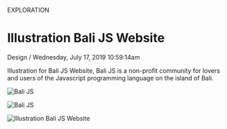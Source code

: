<p class="type">EXPLORATION</p>

# Illustration Bali JS Website

<p class="meta">Design  /  Wednesday, July 17, 2019 10:59:14am</p>

Illustration for Bali JS Website, Bali JS is a non-profit community for lovers and users of the Javascript programming language on the island of Bali.

![Bali JS](https://farooq-agent.web.app/assets/images/works/details/183-illustration-balijs-website/balinese-girl.jpg)

![Bali JS](https://farooq-agent.web.app/assets/images/works/details/183-illustration-balijs-website/bg-sketch.jpg)

![Illustration Bali JS Website](https://farooq-agent.web.app/assets/images/works/large/illustration-balijs-website.jpg)
